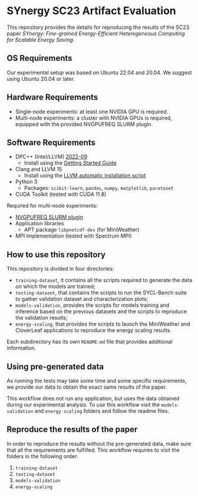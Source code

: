 # SYnergy SC23 Artifact Evaluation
This repository provides the details for reproducing the results of the SC23 paper *SYnergy: Fine-grained Energy-Efficient Heterogeneous Computing for Scalable Energy Saving*.

## OS Requirements
Our experimental setup was based on Ubuntu 22.04 and 20.04.
We suggest using Ubuntu 20.04 or later.

## Hardware Requirements
- Single-node experiments: at least one NVIDIA GPU is required.
- Multi-node experiments: a cluster with NVIDIA GPUs is required, equipped with the provided NVGPUFREQ SLURM plugin.

## Software Requirements
- DPC++ (Intel/LLVM) [2022-09](https://github.com/intel/llvm/releases/tag/2022-09)
  - Install using the [Getting Started Guide](https://github.com/intel/llvm/blob/sycl/sycl/doc/GetStartedGuide.md)
- Clang and LLVM 15
  - Install using the [LLVM automatic installation script](https://apt.llvm.org/#llvmsh)
- Python 3
  - Packages: `scikit-learn`, `pandas`, `numpy`, `matplotlib`, `paretoset`
- CUDA Toolkit (tested with CUDA 11.8)

Required for multi-node experiments: 
- [NVGPUFREQ SLURM plugin](https://github.com/LigateProject/slurm-nvgpufreq)
- Application libraries
  - APT package `libpnetcdf-dev` (for MiniWeather)
- MPI Implementation (tested with Spectrum MPI)

## How to use this repository
This repository is divided in four directories:
- `training-dataset`, it contains all the scripts required to generate the data on which the models are trained;
- `testing-dataset`, that contains the scripts to run the SYCL-Bench suite to gather validation dataset and characterization plots;
- `models-validation`, provides the scripts for models training and inference based on the previous datasets and the scripts to reproduce the validation results;
- `energy-scaling`, that provides the scripts to launch the MiniWeather and CloverLeaf applications to reproduce the energy scaling results.

Each subdirectory has its own `README.md` file that provides additional information.

## Using pre-generated data
As running the tests may take some time and some specific requirements, we provide our data to obtain the exact same results of the paper.

This workflow does not run any application, but uses the data obtained during our experimental analysis.
To use this workflow visit the `models-validation` and `energy-scaling` folders and follow the readme files.

## Reproduce the results of the paper
In order to reproduce the results without the pre-generated data, make sure that all the requirements are fulfilled.
This workflow requires to visit the folders in the following order:
1. `training-dataset`
2. `testing-dataset`
3. `models-validation`
4. `energy-scaling`